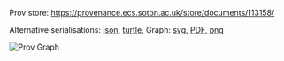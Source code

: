 
Prov store: https://provenance.ecs.soton.ac.uk/store/documents/113158/

Alternative serialisations: [json](https://provenance.ecs.soton.ac.uk/store/documents/113158.json), [turtle](https://provenance.ecs.soton.ac.uk/store/documents/113158.ttl),
Graph: [svg](https://provenance.ecs.soton.ac.uk/store/documents/113158.svg), [PDF](https://provenance.ecs.soton.ac.uk/store/documents/113158.pdf), [png](https://provenance.ecs.soton.ac.uk/store/documents/113158.png)

![Prov Graph](https://provenance.ecs.soton.ac.uk/store/documents/113158.png)

        
